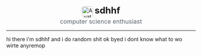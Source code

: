 <div align="center">
    <img src="https://dcdn.dstn.to/avatars/1059614915456938084" alt="Avatar" width="30" height="30" style="vertical-align: middle; border-radius: 5px;"/>
    <span style="font-size: 24px; font-weight: bold;">sdhhf</span>
    <br>
    <span style="font-size: 16px; color:#5c6370">computer science enthusiast</span>
</div>

---

hi there i'm sdhhf and i do random shit ok byed i dont know what to wo wirte anyremop

